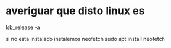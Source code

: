# averiguar que disto linux es
lsb_release -a

si no esta instalado instalemos neofetch
sudo apt install neofetch